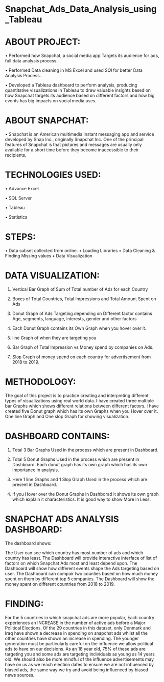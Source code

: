 # Snapchat_Ads_Data_Analysis_using_Tableau

# ABOUT PROJECT:
•	Performed how Snapchat, a social media app Targets its audience for ads, full data analysis process.

•	Performed Data cleaning in MS Excel and used SQl for better Data Analysis Process.

•	Developed a Tableau dashboard to perform analysis, producing quantitative visualizations 
        in Tableau to draw valuable insights based on how Snapchat targets its audience based on 
        different factors and how big events has big impacts on social media uses.
# ABOUT SNAPCHAT:
•  Snapchat is an American multimedia instant messaging app and service developed by Snap Inc., originally Snapchat Inc. 
   One of the principal features of Snapchat is that pictures and messages are usually only available for a short time 
   before they become inaccessible to their recipients.
# TECHNOLOGIES USED:
•	Advance Excel

•	SQL Server

•	Tableau

•	Statistics
# STEPS:
• Data subset collected from online.
• Loading Libraries
• Data Cleaning & Finding Missing values
• Data Visualization
# DATA VISUALIZATION:
1) Vertical Bar Graph of Sum of Total number of Ads for each Country

2) Boxes of Total Countries, Total Impressions and Total Amount Spent on Ads

3) Donut Graph of Ads Targeting depending on Different factor contains Age, segments, language, Interests, gender and other factors

4) Each Donut Graph contains its Own Graph when you hover over it.

5) line Graph of when they are targeting you

6) Bar Graph of Total Impression vs Money spend by companies on Ads.

7) Slop Graph of money spend on each country for advertisement from 2018 to 2019.
# METHODOLOGY:
The goal of this project is to practice creating and interpreting different types of visualizations using real world data. I have created three multiple bar Graphs which shows different relations between different factors. I have created five Donut graph which has its own Graphs when you Hover over it. One line Graph and One slop Graph for showing visualization.

# DASHBOARD CONTAINS:
1) Total 3 Bar Graphs Used in the process which are present in Dashboard.

2) Total 5 Donut Graphs Used in the process which are present in Dashboard. Each donut graph has its own graph which has its own importance in analysis.

3) Here 1 line Graphs and 1 Slop Graph Used in the process which are present in Dashboard.

4) If you Hover over the Donut Graphs in Dashborad it shows its own graph which explain it characteristics. It is good way to show More in Less.
# SNAPCHAT ADS ANALYSIS DASHBOARD:
The dashboard shows:

The User can see which country has most number of ads and which country has least.
The Dashboard will provide interactive interface of list of factors on which Snapchat Ads most and least depend upon.
The Dashboard will show how different events shape the Ads targeting based on user.
The Dashboard can compair two counties based on how much money spent on them by different top 5 companies.
The Dashboard will show the money spent on different countries from 2018 to 2019.
# FINDING:
For the 5 countries in which snapchat ads are more popular, Each country experiences an INCREASE in the number of active ads before a Major Political Elections.
Of the 29 countries in this dataset, only Denmark and Iraq have shown a decrease in spending on snapchat ads whilst all the other countries have shown an increase in spending.
The younger generation must be particularly careful on the influence we allow political ads to have on our decisions. As an 18 year old, 75% of these ads are targeting you and some ads are targeting individuals as young as 14 years old.
We should also be more mindful of the influence advertisements may have on us as we reach election dates to ensure we are not influenced by biased ads, the same way we try and avoid being influenced by biased news sources.


